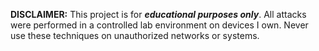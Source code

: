 **DISCLAIMER:** This project is for ***educational purposes only***. All attacks were performed in a controlled lab environment on devices I own. Never use these techniques on unauthorized networks or systems.

